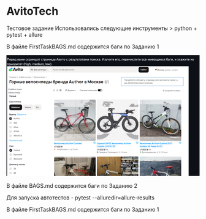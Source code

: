 # AvitoTech
Тестовое задание 
Использовались следующие инструменты > python + pytest + allure


В файле FirstTaskBAGS.md содержится баги по Заданию 1

![img.png](img.png)

В файле BAGS.md содержится баги по Заданию 2

Для запуска автотестов - pytest --alluredir=allure-results


В файле FirstTaskBAGS.md содержится баги по Заданию 1